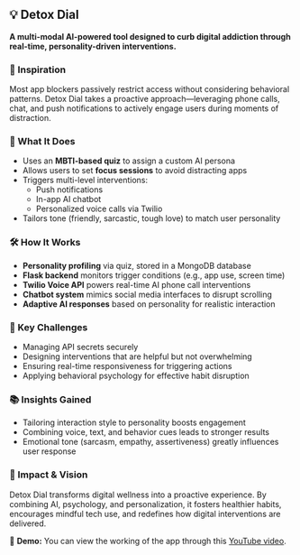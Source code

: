 ## 💡 Detox Dial

**A multi-modal AI-powered tool designed to curb digital addiction through real-time, personality-driven interventions.**

### 🧠 Inspiration  
Most app blockers passively restrict access without considering behavioral patterns. Detox Dial takes a proactive approach—leveraging phone calls, chat, and push notifications to actively engage users during moments of distraction.

### 🚀 What It Does  
- Uses an **MBTI-based quiz** to assign a custom AI persona  
- Allows users to set **focus sessions** to avoid distracting apps  
- Triggers multi-level interventions:
  - Push notifications  
  - In-app AI chatbot  
  - Personalized voice calls via Twilio  
- Tailors tone (friendly, sarcastic, tough love) to match user personality

### 🛠️ How It Works  
- **Personality profiling** via quiz, stored in a MongoDB database  
- **Flask backend** monitors trigger conditions (e.g., app use, screen time)  
- **Twilio Voice API** powers real-time AI phone call interventions  
- **Chatbot system** mimics social media interfaces to disrupt scrolling  
- **Adaptive AI responses** based on personality for realistic interaction

### 🧩 Key Challenges  
- Managing API secrets securely  
- Designing interventions that are helpful but not overwhelming  
- Ensuring real-time responsiveness for triggering actions  
- Applying behavioral psychology for effective habit disruption

### 📚 Insights Gained  
- Tailoring interaction style to personality boosts engagement  
- Combining voice, text, and behavior cues leads to stronger results  
- Emotional tone (sarcasm, empathy, assertiveness) greatly influences user response

### 🌟 Impact & Vision  
Detox Dial transforms digital wellness into a proactive experience. By combining AI, psychology, and personalization, it fosters healthier habits, encourages mindful tech use, and redefines how digital interventions are delivered.

🎥 **Demo:** You can view the working of the app through this [YouTube video](https://youtu.be/j50Vgk322rQ).

